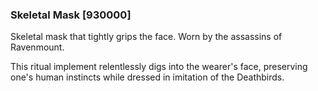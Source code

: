 ### Skeletal Mask [930000]

Skeletal mask that tightly grips the face. Worn by the assassins of Ravenmount.

This ritual implement relentlessly digs into the wearer's face, preserving one's human instincts while dressed in imitation of the Deathbirds.